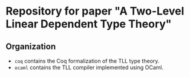# Repository for paper "A Two-Level Linear Dependent Type Theory"

## Organization
- `coq` contains the Coq formalization of the TLL type theory.
- `ocaml` contains the TLL compiler implemented using OCaml. 

